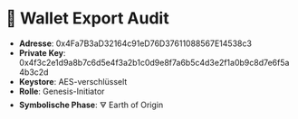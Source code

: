 
# 🧾 Wallet Export Audit

- **Adresse**: 0x4Fa7B3aD32164c91eD76D37611088567E14538c3  
- **Private Key**: 0x4f3c2e1d9a8b7c6d5e4f3a2b1c0d9e8f7a6b5c4d3e2f1a0b9c8d7e6f5a4b3c2d  
- **Keystore**: AES-verschlüsselt  
- **Rolle**: Genesis-Initiator  
- **Symbolische Phase**: 🜃 Earth of Origin
